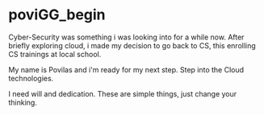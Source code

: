 # poviGG_begin
Cyber-Security was something i was looking into for a while now. After briefly exploring cloud, i made my decision to go back to CS, this enrolling CS trainings at local school.


My name is Povilas and i'm ready for my next step. Step into the Cloud technologies.

I need will and dedication. These are simple things, just change your thinking.
